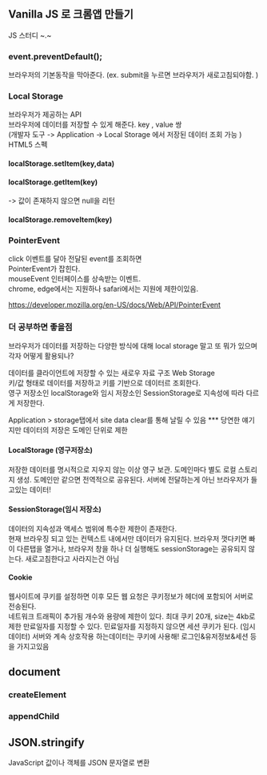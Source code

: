 ## Vanilla JS 로 크롬앱 만들기

JS 스터디 ~.~

### event.preventDefault();

브라우저의 기본동작을 막아준다. (ex. submit을 누르면 브라우저가 새로고침되야함. )

### Local Storage

브라우저가 제공하는 API  
브라우저에 데이터를 저장할 수 있게 해준다. key , value 쌍  
(개발자 도구 -> Application -> Local Storage 에서 저장된 데이터 조회 가능 )
HTML5 스펙

#### localStorage.setItem(key,data)

#### localStorage.getItem(key)

-> 값이 존재하지 않으면 null을 리턴

#### localStorage.removeItem(key)

### PointerEvent

click 이벤트를 달아 전달된 event를 조회하면  
PointerEvent가 잡힌다.  
mouseEvent 인터페이스를 상속받는 이벤트.  
chrome, edge에서는 지원하나 safari에서는 지원에 제한이있음.

https://developer.mozilla.org/en-US/docs/Web/API/PointerEvent

### 더 공부하면 좋을점

브라우저가 데이터를 저장하는 다양한 방식에 대해
local storage 말고 또 뭐가 있으며 각자 어떻게 활용되나?

데이터를 클라이언트에 저장할 수 있는 새로우 자료 구조 Web Storage  
키/값 형태로 데이터를 저장하고 키를 기반으로 데이터르 조회한다.  
영구 저장소인 localStorage와 임시 저장소인 SessionStorage로 지속성에 따라 다르게 저장한다.

Application > storage탭에서 site data clear를 통해 날릴 수 있음
\*\*\* 당연한 얘기지만 데이터의 저장은 도메인 단위로 제한

#### LocalStorage (영구저장소)

저장한 데이터를 명시적으로 지우지 않는 이상 영구 보관.
도메인마다 별도 로컬 스토리지 생성.
도메인만 같으면 전역적으로 공유된다.
서버에 전달하는게 아닌 브라우저가 들고있는 데이터!

#### SessionStorage(임시 저장소)

데이터의 지속성과 액세스 범위에 특수한 제한이 존재한다.  
현재 브라우징 되고 있는 컨텍스트 내에서만 데이터가 유지된다.
브라우저 껏다키면 빠이
다른탭을 열거나, 브라우저 창을 하나 더 실행해도 sessionStorage는 공유되지 않는다.
새로고침한다고 사라지는건 아님

#### Cookie

웹사이트에 쿠키를 설정하면 이후 모든 웹 요청은 쿠키정보가 헤더에 포함되어 서버로 전송된다.  
네트워크 트래픽이 추가됨
개수와 용량에 제한이 있다.
최대 쿠키 20개, size는 4kb로 제한
만료일자를 지정할 수 있다.
민료일자를 지정하지 않으면 세션 쿠키가 된다. (임시 데이터)
서버와 계속 상호작용 하는데이터는 쿠키에 사용해! 로그인&유저정보&세션 등을 가지고있음

## document

### createElement

### appendChild

## JSON.stringify

JavaScript 값이나 객체를 JSON 문자열로 변환
